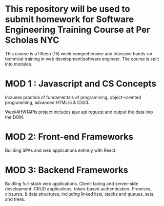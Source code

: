 # This repository will be used to submit homework for Software Engineering Training Course at Per Scholas NYC 
 
This course is a fifteen (15) week comprehensive and intensive hands-on technical training in web development/software engineer. The course is split into modules. 
 

# MOD 1 : Javascript and CS Concepts
Includes practice of fundamentals of programming, object-oriented programming, advanced HTML/5 & CSS3.

Week4HW1APIs project includes ajax api request and output the data into the DOM. 


# MOD 2: Front-end Frameworks

Building SPAs and web applications entirely with React. 


# MOD 3: Backend Frameworks

Buidling full-stack web applications. Client-facing and server-side development. CRUD applications, token-based authentication.
Promises, closures, & data structures, including linked lists, stacks and queues, sets, and trees.
 

 